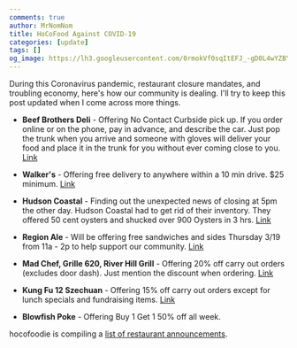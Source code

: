 ```yaml
---
comments: true
author: MrNomNom
title: HoCoFood Against COVID-19
categories: [update]
tags: []
og_image: https://lh3.googleusercontent.com/0rmokVf0sqItEFJ_-gD0L4wYZBYioPO8jzC_zco0jB5L0iSAPkmQZxLNSZkxahEOjH3cqZWgfv0XRt61uSEnUI7mILnwF6vw88pRkRiTPbZxHlO7jJCbnVzJbqF3LN0WIel2KuMGKQ=w400
---
```


During this Coronavirus pandemic, restaurant closure mandates, and troubling economy, here's how our community is dealing. I'll try to keep this post updated when I come across more things.

<!--more-->

* **Beef Brothers Deli** - Offering No Contact Curbside pick up. If you order online or on the phone, pay in advance, and describe the car. Just pop the trunk when you arrive and someone with gloves will deliver your food and place it in the trunk for you without ever coming close to you. [Link](https://www.instagram.com/p/B9zbjcunxz4/)

* **Walker's** - Offering free delivery to anywhere within a 10 min drive. $25 minimum. [Link](https://www.instagram.com/p/B91n3Byn0RW/)

* **Hudson Coastal** - Finding out the unexpected news of closing at 5pm the other day. Hudson Coastal had to get rid of their inventory. They offered 50 cent oysters and shucked over 900 Oysters in 3 hrs. [Link](https://www.instagram.com/p/B9zM0L0j490/)

* **Region Ale** - Will be offering free sandwiches and sides Thursday 3/19 from 11a - 2p to help support our community. [Link](https://www.instagram.com/p/B92Vts6DeJ9/)

* **Mad Chef, Grille 620, River Hill Grill** - Offering 20% off carry out orders (excludes door dash). Just mention the discount when ordering. [Link](https://www.instagram.com/p/B9sgHJSjxz7/)

* **Kung Fu 12 Szechuan** - Offering 15% off carry out orders except for lunch specials and fundraising items. [Link](https://www.instagram.com/p/B9xAqKDp_Vm/)

* **Blowfish Poke** - Offering Buy 1 Get 1 50% off all week.

hocofoodie is compiling a [list of restaurant announcements](http://bit.ly/hococurbside).
